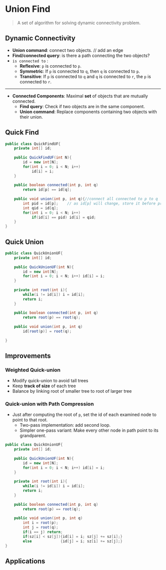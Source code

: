 # Union Find 

> A set of algorithm for solving dynamic connectivity problem.

## Dynamic Connectivity

- **Union command**: connect two objects. // add an edge
- **Find/connected query**: is there a path connecting the two objects?
- `is connected to` :
  - **Reflexive**: `p` is connected to `p`.
  - **Symmetric**: If `p` is connected to `q`, then `q` is connected to `p`.
  - **Transitive**: If `p` is connected to `q` and `q` is connected to `r`, the `p` is connected to `r`.

***

- **Connected Components**: Maximal **set** of objects that are mutually connected.
  - **Find query**: Check if two objects are in the same component.
  - **Union command**: Replace components containing two objects with their union.

## Quick Find

```java
public class QuickFindUF{
    private int[] id;
    
    public QuickFindUF(int N){
        id = new int[N];
        for(int i = 0; i < N; i++)
            id[i] = i;
    }
    
    public boolean connected(int p, int q)
        return id[p] == id[q];
    
    public void union(int p, int q){//connect all connected to p to q
        int pid = id[p];	// as id[p] will change, store it before process
        int qid = id[q];
        for(int i = 0; i < N; i++)
            if(id[i] == pid) id[i] = qid;
    }
}
```

## Quick Union

```java
public class QuickUnionUF{
    private int[] id;
    
    public QuickUnionUF(int N){
        id = new int[N];
        for(int i = 0; i < N; i++) id[i] = i;
    }
    
    private int root(int i){
        while(i != id[i]) i = id[i];
        return i;
    }
    
    public boolean connected(int p, int q)
        return root(p) == root(q);
    
    public void union(int p, int q)
        id[root(p)] = root(q);
    
}
```

## Improvements

### Weighted Quick-union

- Modify quick-union to avoid tall trees
- Keep **track of size** of each tree
- Balance by linking root of smaller tree to root of larger tree

### Quick-union with Path Compression

- Just after computing the root of `p`, set the id of each examined node to point to that root.
  - Two-pass implementation: add second loop.
  - Simpler one-pass variant: Make every other node in path point to its grandparent.

```java
public class QuickUnionUF{
    private int[] id;
    
    public QuickUnionUF(int N){
        id = new int[N];
        for(int i = 0; i < N; i++) id[i] = i;
    }
    
    private int root(int i){
        while(i != id[i]) i = id[i];
        return i;
    }
    
    public boolean connected(int p, int q)
        return root(p) == root(q);
    
    public void union(int p, int q)
        int i = root(p);
    	int j = root(q);
    	if(i == j) return;
    	if(sz[i] < sz[j]){id[i] = i; sz[j] += sz[i];}
    	else			 {id[j] = i; sz[i] += sz[j];}
}
```







## Applications

